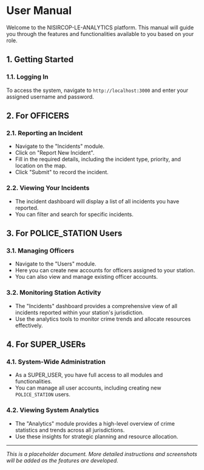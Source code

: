 # User Manual

Welcome to the NISIRCOP-LE-ANALYTICS platform. This manual will guide you through the features and functionalities available to you based on your role.

## 1. Getting Started

### 1.1. Logging In
To access the system, navigate to `http://localhost:3000` and enter your assigned username and password.

## 2. For OFFICERS

### 2.1. Reporting an Incident
- Navigate to the "Incidents" module.
- Click on "Report New Incident".
- Fill in the required details, including the incident type, priority, and location on the map.
- Click "Submit" to record the incident.

### 2.2. Viewing Your Incidents
- The incident dashboard will display a list of all incidents you have reported.
- You can filter and search for specific incidents.

## 3. For POLICE_STATION Users

### 3.1. Managing Officers
- Navigate to the "Users" module.
- Here you can create new accounts for officers assigned to your station.
- You can also view and manage existing officer accounts.

### 3.2. Monitoring Station Activity
- The "Incidents" dashboard provides a comprehensive view of all incidents reported within your station's jurisdiction.
- Use the analytics tools to monitor crime trends and allocate resources effectively.

## 4. For SUPER_USERs

### 4.1. System-Wide Administration
- As a SUPER_USER, you have full access to all modules and functionalities.
- You can manage all user accounts, including creating new `POLICE_STATION` users.

### 4.2. Viewing System Analytics
- The "Analytics" module provides a high-level overview of crime statistics and trends across all jurisdictions.
- Use these insights for strategic planning and resource allocation.

---
*This is a placeholder document. More detailed instructions and screenshots will be added as the features are developed.*